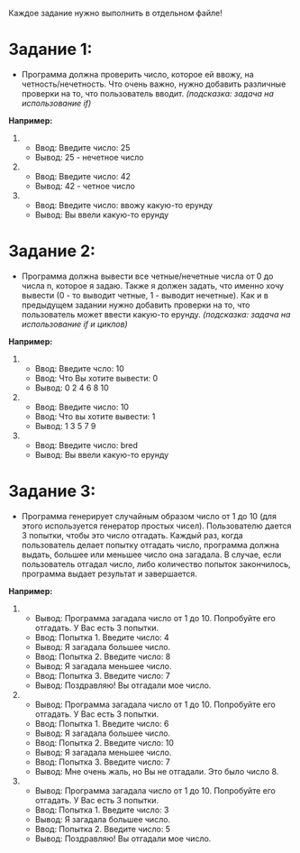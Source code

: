 Каждое задание нужно выполнить в отдельном файле!

# Задание 1:
  - Программа должна проверить число, которое ей ввожу, на четность/нечетность. Что очень важно,
    нужно добавить различные проверки на то, что пользователь вводит. *(подсказка: задача на использование if)*
  
  **Например:**
  
  1. - Ввод: Введите число: 25
     - Вывод: 25 - нечетное число
  
  2. - Ввод: Введите число: 42
     - Вывод: 42 - четное число
     
  3. - Ввод: Введите число: ввожу какую-то ерунду
     - Вывод: Вы ввели какую-то ерунду
     
     
# Задание 2:
  - Программа должна вывести все четные/нечетные числа от 0 до числа n, которое я задаю. Также я должен задать,
    что именно хочу вывести (0 - то выводит четные, 1 - выводит нечетные). Как и в предыдущем задании нужно добавить
    проверки на то, что пользователь может ввести какую-то ерунду. *(подсказка: задача на использование if и циклов)*
    
  **Например:**
  
  1. - Ввод: Введите чсло: 10
     - Ввод: Что Вы хотите вывести: 0
     - Вывод: 0 2 4 6 8 10
     
  2. - Ввод: Введите число: 10
     - Ввод: Что вы хотите вывести: 1
     - Вывод: 1 3 5 7 9
     
  3. - Ввод: Введите число: bred
     - Вывод: Вы ввели какую-то ерунду

# Задание 3:
  - Программа генерирует случайным образом число от 1 до 10 (для этого используется генератор простых чисел). Пользователю
    дается 3 попытки, чтобы это число отгадать. Каждый раз, когда пользователь делает попытку отгадать число, программа должна
    выдать, большее или меньшее число она загадала. В случае, если пользователь отгадал число, либо количество попыток закончилось,
    программа выдает результат и завершается.
    
  **Например:**
  
  1. - Вывод: Программа загадала число от 1 до 10. Попробуйте его отгадать. У Вас есть 3 попытки.
     - Ввод:  Попытка 1. Введите число: 4
     - Вывод: Я загадала большее число.
     - Ввод:  Попытка 2. Введите число: 8
     - Вывод: Я загадала меньшее число.
     - Ввод:  Попытка 3. Введите число: 7
     - Вывод: Поздравляю! Вы отгадали мое число.
  
  2. - Вывод: Программа загадала число от 1 до 10. Попробуйте его отгадать. У Вас есть 3 попытки.
     - Ввод:  Попытка 1. Введите число: 6
     - Вывод: Я загадала большее число.
     - Ввод:  Попытка 2. Введите число: 10
     - Вывод: Я загадала меньшее число.
     - Ввод:  Попытка 3. Введите число: 7
     - Вывод: Мне очень жаль, но Вы не отгадали. Это было число 8.

  3. - Вывод: Программа загадала число от 1 до 10. Попробуйте его отгадать. У Вас есть 3 попытки.
     - Ввод:  Попытка 1. Введите число: 3
     - Вывод: Я загадала большее число.
     - Ввод:  Попытка 2. Введите число: 5
     - Вывод: Поздравляю! Вы отгадали мое число.
